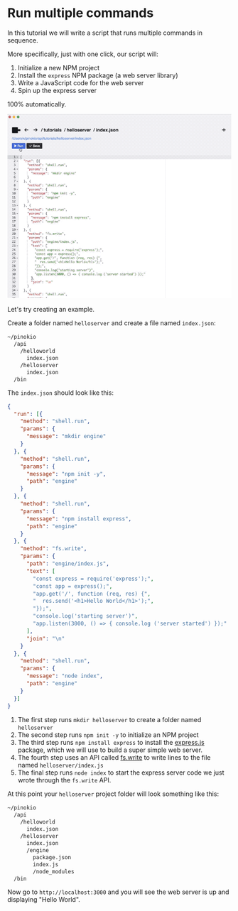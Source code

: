 # Run multiple commands

In this tutorial we will write a script that runs multiple commands in sequence.

More specifically, just with one click, our script will:

1. Initialize a new NPM project
2. Install the `express` NPM package (a web server library)
3. Write a JavaScript code for the web server
4. Spin up the express server

100% automatically.

![helloserver.gif](helloserver.gif)

Let's try creating an example.

Create a folder named `helloserver` and create a file named `index.json`:

```
~/pinokio
  /api
    /helloworld
      index.json
    /helloserver
      index.json
  /bin
```

The `index.json` should look like this:

```json
{
  "run": [{
    "method": "shell.run",
    "params": {
      "message": "mkdir engine"
    }
  }, {
    "method": "shell.run",
    "params": {
      "message": "npm init -y",
      "path": "engine"
    }
  }, {
    "method": "shell.run",
    "params": {
      "message": "npm install express",
      "path": "engine"
    }
  }, {
    "method": "fs.write",
    "params": {
      "path": "engine/index.js",
      "text": [
        "const express = require('express');",
        "const app = express();",
        "app.get('/', function (req, res) {",
        "  res.send('<h1>Hello World</h1>');",
        "});",
        "console.log('starting server')",
        "app.listen(3000, () => { console.log ('server started') });"
      ],
      "join": "\n"
    }
  }, {
    "method": "shell.run",
    "params": {
      "message": "node index",
      "path": "engine"
    }
  }]
}
```

1. The first step runs `mkdir helloserver` to create a folder named `helloserver`
2. The second step runs `npm init -y` to initialize an NPM project
3. The third step runs `npm install express` to install the [express.js](https://expressjs.com/) package, which we will use to build a super simple web server.
4. The fourth step uses an API called [fs.write](/api/fs) to write lines to the file named `helloserver/index.js`
5. The final step runs `node index` to start the express server code we just wrote through the `fs.write` API.

At this point your `helloserver` project folder will look something like this:

```
~/pinokio
  /api
    /helloworld
      index.json
    /helloserver
      index.json
      /engine
        package.json
        index.js
        /node_modules
  /bin
```

Now go to `http://localhost:3000` and you will see the web server is up and displaying "Hello World".


